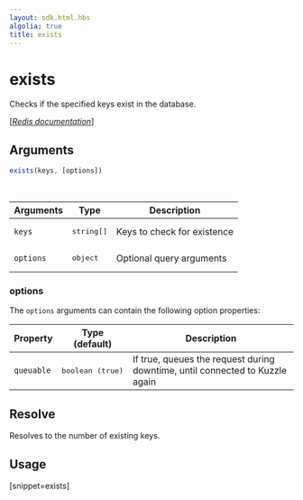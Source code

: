```yaml
---
layout: sdk.html.hbs
algolia: true
title: exists
---
```


# exists

Checks if the specified keys exist in the database.

[[_Redis documentation_]](https://redis.io/commands/exists)

## Arguments

```js
exists(keys, [options])
```

<br/>

| Arguments    | Type    | Description |
|--------------|---------|-------------|
| `keys` | <pre>string[]</pre> | Keys to check for existence |
| ``options`` | <pre>object</pre> | Optional query arguments |

### options

The `options` arguments can contain the following option properties:

| Property   | Type (default)   | Description                       |
| ---------- | ------- | --------------------------------- |
| `queuable` | <pre>boolean (true)</pre> | If true, queues the request during downtime, until connected to Kuzzle again |

## Resolve

Resolves to the number of existing keys.

## Usage

[snippet=exists]
